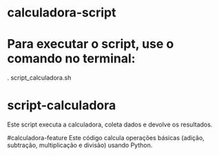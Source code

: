# calculadora-script
# Para executar o script, use o comando no terminal:
. script_calculadora.sh


# script-calculadora
Este script executa a calculadora, coleta dados e devolve os resultados.

#calculadora-feature
Este código calcula operações básicas (adição, subtração, multiplicação e divisão) usando Python.
